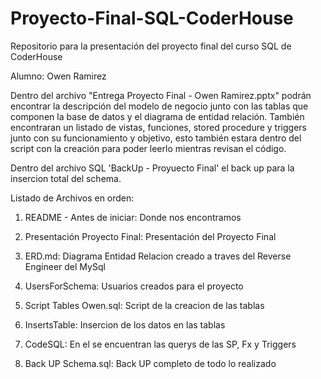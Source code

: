 # Proyecto-Final-SQL-CoderHouse
Repositorio para la presentación del proyecto final del curso SQL de CoderHouse




Alumno: Owen Ramirez

Dentro del archivo "Entrega Proyecto Final - Owen Ramirez.pptx" podrán encontrar la descripción del modelo de negocio junto con las tablas que componen la base de datos y el diagrama de entidad relación. También encontraran un listado de vistas, funciones, stored procedure y triggers junto con su funcionamiento y objetivo, esto también estara dentro del script con la creación para poder leerlo mientras revisan el código.

Dentro del archivo SQL 'BackUp - Proyuecto Final' el back up para la insercion total del schema.

Listado de Archivos en orden:

1) README - Antes de iniciar: Donde nos encontramos

2) Presentación Proyecto Final: Presentación del Proyecto Final

3) ERD.md: Diagrama Entidad Relacion creado a traves del Reverse Engineer del MySql

4) UsersForSchema: Usuarios creados para el proyecto

5) Script Tables Owen.sql: Script de la creacion de las tablas

6) InsertsTable: Insercion de los datos en las tablas

7) CodeSQL: En el se encuentran las querys de las SP, Fx y Triggers

8) Back UP Schema.sql: Back UP completo de todo lo realizado
